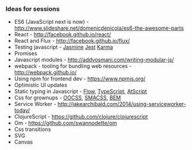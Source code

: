 ### Ideas for sessions

* ES6 (JavaScript next is now) - http://www.slideshare.net/domenicdenicola/es6-the-awesome-parts
* React - http://facebook.github.io/react/
* React and Flux - http://facebook.github.io/flux/
* Testing javascript - [Jasmine](http://jasmine.github.io/) [Jest](https://facebook.github.io/jest/) [Karma](http://karma-runner.github.io/0.12/index.html)
* Promises 
* Javascript modules - http://addyosmani.com/writing-modular-js/
* webpack - tooling for bundling web resources - http://webpack.github.io/
* Using npm for frontend dev - https://www.npmjs.org/
* Optimistic UI updates
* Static typing in Javascript - [Flow](http://flowtype.org/), [TypeScript](http://www.typescriptlang.org/), [AtScript](https://docs.google.com/document/d/11YUzC-1d0V1-Q3V0fQ7KSit97HnZoKVygDxpWzEYW0U/edit)
* Css for grownups - [OOCSS](http://www.smashingmagazine.com/2011/12/12/an-introduction-to-object-oriented-css-oocss/), [SMACSS](https://smacss.com/), [BEM](http://nicolasgallagher.com/about-html-semantics-front-end-architecture/)
* Service Worker - http://jakearchibald.com/2014/using-serviceworker-today/
* ClojureScript - https://github.com/clojure/clojurescript
* Om - https://github.com/swannodette/om
* Css transitions
* SVG
* Canvas

